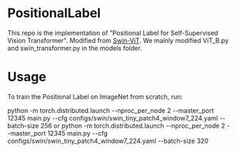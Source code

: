 # PositionalLabel
This repo is the implementation of "Positional Label for Self-Supervised Vision Transformer". Modified from [Swin-ViT](https://github.com/microsoft/Swin-Transformer). We mainly modified ViT_B.py and swin_transformer.py in the models folder.

# Usage
To train the Positional Label on ImageNet from scratch, run:

python -m torch.distributed.launch --nproc_per_node 2 --master_port 12345  main.py --cfg configs/swin/swin_tiny_patch4_window7_224.yaml --batch-size 256
or
python -m torch.distributed.launch --nproc_per_node 2 --master_port 12345  main.py --cfg configs/swin/swin_tiny_patch4_window7_224.yaml --batch-size 320
